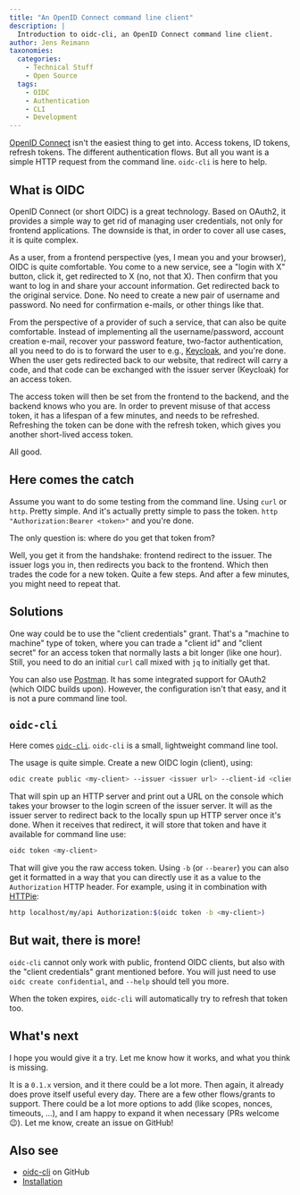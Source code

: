 ```yaml
---
title: "An OpenID Connect command line client"
description: |
  Introduction to oidc-cli, an OpenID Connect command line client.
author: Jens Reimann
taxonomies:
  categories:
    - Technical Stuff
    - Open Source
  tags:
    - OIDC
    - Authentication
    - CLI
    - Development
---
```


[OpenID Connect](https://openid.net/developers/how-connect-works/) isn't the easiest thing to get into. Access tokens,
ID tokens, refresh tokens. The different authentication flows. But all you want is a simple HTTP request from the
command line. `oidc-cli` is here to help.

<!-- more -->

## What is OIDC

OpenID Connect (or short OIDC) is a great technology. Based on OAuth2, it provides a simple way to get rid of managing
user credentials, not only for frontend applications. The downside is that, in order to cover all use cases, it is quite complex.

As a user, from a frontend perspective (yes, I mean you and your browser), OIDC is quite comfortable. You come to a
new service, see a "login with X" button, click it, get redirected to X (no, not that X). Then confirm that you want
to log in and share your account information. Get redirected back to the original service. Done. No need to create a
new pair of username and password. No need for confirmation e-mails, or other things like that.

From the perspective of a provider of such a service, that can also be quite comfortable. Instead of implementing all
the username/password, account creation e-mail, recover your password feature, two-factor authentication, all you need
to do is to forward the user to e.g., [Keycloak](https://www.keycloak.org/), and you're done. When the user gets
redirected back to our website, that redirect will carry a code, and that code can be exchanged with the issuer
server (Keycloak) for an access token.

The access token will then be set from the frontend to the backend, and the backend knows who you are. In order to
prevent misuse of that access token, it has a lifespan of a few minutes, and needs to be refreshed. Refreshing the
token can be done with the refresh token, which gives you another short-lived access token.

All good.

## Here comes the catch

Assume you want to do some testing from the command line. Using `curl` or `http`. Pretty simple.
And it's actually pretty simple to pass the token. `http "Authorization:Bearer <token>"` and you're done.

The only question is: where do you get that token from?

Well, you get it from the handshake: frontend redirect to the issuer. The issuer logs you in, then redirects you back to
the frontend. Which then trades the code for a new token. Quite a few steps. And after a few minutes, you might need
to repeat that.

## Solutions

One way could be to use the "client credentials" grant. That's a "machine to machine" type of token, where you can trade
a "client id" and "client secret" for an access token that normally lasts a bit longer (like one hour). Still, you need
to do an initial `curl` call mixed with `jq` to initially get that.

You can also use [Postman](https://www.postman.com/). It has some integrated support for OAuth2 (which OIDC builds
upon). However, the configuration isn't that easy, and it is not a pure command line tool. 

## `oidc-cli`

Here comes [`oidc-cli`](https://github.com/ctron/oidc-cli). `oidc-cli` is a small, lightweight command line tool.

The usage is quite simple. Create a new OIDC login (client), using:

```bash
odic create public <my-client> --issuer <issuer url> --client-id <client-id> 
```

That will spin up an HTTP server and print out a URL on the console which takes your browser to the login screen of the
issuer server. It will as the issuer server to redirect back to the locally spun up HTTP server once it's done. When
it receives that redirect, it will store that token and have it available for command line use:

```bash
oidc token <my-client>
```

That will give you the raw access token. Using `-b` (or `--bearer`) you can also get it formatted in a way that you
can directly use it as a value to the `Authorization` HTTP header. For example, using it in combination with
[HTTPie](https://httpie.io/):

```bash
http localhost/my/api Authorization:$(oidc token -b <my-client>)
```

## But wait, there is more!

`oidc-cli` cannot only work with public, frontend OIDC clients, but also with the "client credentials" grant mentioned
before. You will just need to use `oidc create confidential`, and `--help` should tell you more.

When the token expires, `oidc-cli` will automatically try to refresh that token too.

## What's next

I hope you would give it a try. Let me know how it works, and what you think is missing.

It is a `0.1.x` version, and it there could be a lot more. Then again, it already does prove itself useful every day.
There are a few other flows/grants to support. There could be a lot more options to add (like scopes, nonces,
timeouts, …), and I am happy to expand it when necessary (PRs welcome 😉). Let me know, create
an issue on GitHub!

## Also see

* [oidc-cli](https://github.com/ctron/oidc-cli) on GitHub
* [Installation](https://github.com/ctron/oidc-cli?tab=readme-ov-file#installation)
